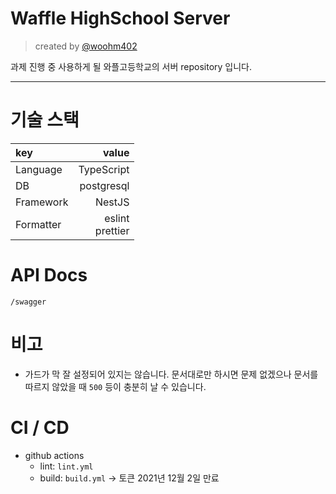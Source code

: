 # Waffle HighSchool Server

> created by [@woohm402](https://github.com/woohm402)

과제 진행 중 사용하게 될 와플고등학교의 서버 repository 입니다.

---

# 기술 스택

| key       |                value |
| :-------- | -------------------: |
| Language  |           TypeScript |
| DB        |           postgresql |
| Framework |               NestJS |
| Formatter | eslint <br> prettier |

# API Docs

`/swagger`

# 비고

- 가드가 막 잘 설정되어 있지는 않습니다. 문서대로만 하시면 문제 없겠으나 문서를 따르지 않았을 때 `500` 등이 충분히 날 수 있습니다.

# CI / CD

- github actions
    - lint: `lint.yml`
    - build: `build.yml` -> 토큰 2021년 12월 2일 만료